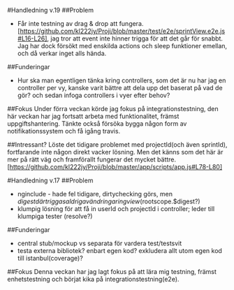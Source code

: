 #Handledning v.19
##Problem
* Får inte testning av drag & drop att fungera. [https://github.com/kl222jy/Proji/blob/master/test/e2e/sprintView.e2e.js#L16-L26], jag tror att event inte hinner trigga för att det går för snabbt. Jag har dock försökt med enskilda actions och sleep funktioner emellan, och då verkar inget alls hända.

##Funderingar
* Hur ska man egentligen tänka kring controllers, som det är nu har jag en controller per vy, kanske varit bättre att dela upp det baserat på vad de gör? och sedan infoga controllers i vyer efter behov?

##Fokus
Under förra veckan körde jag fokus på integrationstestning, den här veckan har jag fortsatt arbeta med funktionalitet, främst uppgiftshantering. Tänkte också försöka bygga någon form av notifikationssystem och få igång travis.

##Intressant?
Löste det tidigare problemet med projectId(och även sprintId), fortfarande inte någon direkt vacker lösning. Men det känns som det här är mer på rätt väg och framförallt fungerar det mycket bättre. [https://github.com/kl222jy/Proji/blob/master/app/scripts/app.js#L78-L80]

#Handledning v.17
##Problem
* nginclude - hade fel tidigare, dirtychecking görs, men $digest där triggas aldrig av ändringar i ngview($rootscope.$digest?)
* klumpig lösning för att få in userId och projectId i controller; leder till klumpiga tester (resolve?)

##Funderingar
* central stub/mockup vs separata för vardera test/testsvit
* testa externa bibliotek? enbart egen kod? exkludera allt utom egen kod till istanbul(coverage)?

##Fokus
Denna veckan har jag lagt fokus på att lära mig testning, främst enhetstestning och börjat kika på integrationstestning(e2e).
